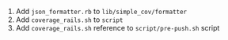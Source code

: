 1. Add `json_formatter.rb` to `lib/simple_cov/formatter`
2. Add `coverage_rails.sh` to `script`
3. Add `coverage_rails.sh` reference to `script/pre-push.sh` script